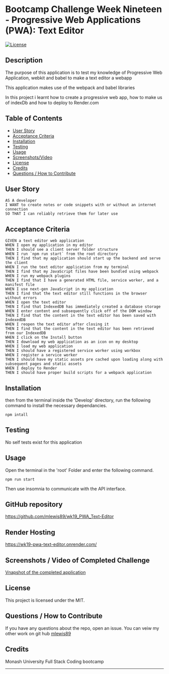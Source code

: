 

# Bootcamp Challenge Week Nineteen - Progressive Web Applications (PWA): Text Editor
[![License](https://img.shields.io/badge/License-MIT-blue.svg)](https://opensource.org/licenses/MIT)


## Description

The purpose of this application is to test my knowledge of Progressive Web Application, webkit and babel to make a text editor a webapp

This application makes use of the webpack and babel libraries

In this project i learnt how to create a progressive web app, how to make us of indexDb and how to deploy to Render.com

## Table of Contents
    
- [User Story](#user-story)
- [Acceptance Criteria](#acceptance-criteria)
- [Installation](#installation)
- [Testing](#testing)
- [Usage](#usage)
- [Screenshots/Video](<#screenshots--video-of-completed-challenge>)
- [License](#license)
- [Credits](#credits)
- [Questions / How to Contribute](#questions--how-to-contribute)

## User Story

```
AS A developer
I WANT to create notes or code snippets with or without an internet connection
SO THAT I can reliably retrieve them for later use
```

## Acceptance Criteria

```
GIVEN a text editor web application
WHEN I open my application in my editor
THEN I should see a client server folder structure
WHEN I run `npm run start` from the root directory
THEN I find that my application should start up the backend and serve the client
WHEN I run the text editor application from my terminal
THEN I find that my JavaScript files have been bundled using webpack
WHEN I run my webpack plugins
THEN I find that I have a generated HTML file, service worker, and a manifest file
WHEN I use next-gen JavaScript in my application
THEN I find that the text editor still functions in the browser without errors
WHEN I open the text editor
THEN I find that IndexedDB has immediately created a database storage
WHEN I enter content and subsequently click off of the DOM window
THEN I find that the content in the text editor has been saved with IndexedDB
WHEN I reopen the text editor after closing it
THEN I find that the content in the text editor has been retrieved from our IndexedDB
WHEN I click on the Install button
THEN I download my web application as an icon on my desktop
WHEN I load my web application
THEN I should have a registered service worker using workbox
WHEN I register a service worker
THEN I should have my static assets pre cached upon loading along with subsequent pages and static assets
WHEN I deploy to Render
THEN I should have proper build scripts for a webpack application
```

## Installation

then from the terminal inside the 'Develop' directory, run the following command to install the necessary dependancies.
       
    npm intall


## Testing

No self tests exist for this application

## Usage
    
Open the terminal in the 'root' Folder and enter the following command.

    npm run start

Then use insomnia to communicate with the API interface. 


## GitHub repository
https://github.com/mlewis89/wk19_PWA_Text-Editor


## Render Hosting
https://wk19-pwa-text-editor.onrender.com/

## Screenshots / Video of Completed Challenge
[Vnapshot of the completed application](./assets/Capture.PNG)

## License
This project is licensed under the MIT.
    
## Questions / How to Contribute
    
If you have any questions about the repo, open an issue. You can veiw my other work on git hub [mlewis89](https://github.com/mlewis89/)

## Credits

Monash University Full Stack Coding bootcamp


---
